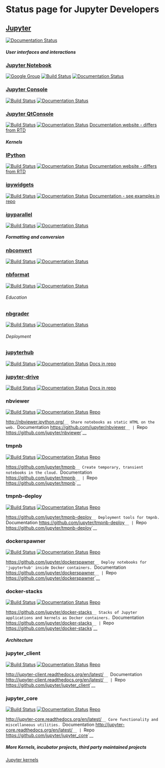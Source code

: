 # Status page for Jupyter Developers

## [Jupyter](https://github.com/jupyter/jupyter)
[![Documentation Status](https://readthedocs.org/projects/jupyter/badge/?version=latest)](http://jupyter.readthedocs.org/en/latest/?badge=latest)

##### *User interfaces and interactions*

### [Jupyter Notebook](https://github.com/jupyter/notebook)
[![Google Group](https://img.shields.io/badge/-Google%20Group-lightgrey.svg)](https://groups.google.com/forum/#!forum/jupyter)
[![Build Status](https://travis-ci.org/jupyter/notebook.svg?branch=master)](https://travis-ci.org/jupyter/notebook)
[![Documentation Status](https://readthedocs.org/projects/jupyter-notebook/badge/?version=latest)](http://jupyter-notebook.readthedocs.org/en/latest/?badge=latest)

### [Jupyter Console](https://github.com/jupyter/jupyter_console)
[![Build Status](https://travis-ci.org/jupyter/jupyter_console.svg?branch=master)](https://travis-ci.org/jupyter/jupyter_console)
[![Documentation Status](https://readthedocs.org/projects/jupyter-console/badge/?version=latest)](http://jupyter-console.readthedocs.org/en/latest/?badge=latest)

### [Jupyter QtConsole](https://github.com/jupyter/qtconsole)
[![Build Status](https://travis-ci.org/jupyter/qtconsole.svg?branch=master)](https://travis-ci.org/jupyter/qtconsole)
[![Documentation Status](https://readthedocs.org/projects/qtconsole/badge/?version=latest)](http://qtconsole.readthedocs.org/en/latest/?badge=latest)
[Documentation website - differs from RTD](http://jupyter.org/qtconsole/stable/)

##### *Kernels*

### [IPython](https://github.com/ipython/ipython)
[![Build Status](https://travis-ci.org/ipython/ipython.svg?branch=master)](https://travis-ci.org/ipython/ipython)
[![Documentation Status](https://readthedocs.org/projects/ipython/badge/?version=latest)](http://ipython.readthedocs.org/en/latest/?badge=latest)
[Documentation website - differs from RTD](https://ipython.org/documentation.html)

### [ipywidgets](https://github.com/ipython/ipywidgets)
[![Build Status](https://travis-ci.org/ipython/ipywidgets.svg?branch=master)](https://travis-ci.org/ipython/ipywidgets)
[![Documentation Status](https://readthedocs.org/projects/ipywidgets/badge/?version=latest)](http://ipywidgets.readthedocs.org/en/latest/?badge=latest)
[Documentation - see examples in repo](https://github.com/ipython/ipywidgets)

### [ipyparallel](https://github.com/ipython/ipyparallel)
[![Build Status](https://travis-ci.org/ipython/ipyparallel.svg?branch=master)](https://travis-ci.org/ipython/ipyparallel)
[![Documentation Status](https://readthedocs.org/projects/ipyparallel/badge/?version=latest)](http://ipyparallel.readthedocs.org/en/latest/?badge=latest)

##### *Formatting and conversion*

### [nbconvert](https://github.com/jupyter/nbconvert)
[![Build Status](https://travis-ci.org/jupyter/nbconvert.svg?branch=master)](https://travis-ci.org/jupyter/nbconvert)
[![Documentation Status](https://readthedocs.org/projects/nbconvert/badge/?version=latest)](http://nbconvert.readthedocs.org/en/latest/?badge=latest)

### [nbformat](https://github.com/jupyter/nbformat)
[![Build Status](https://travis-ci.org/jupyter/nbformat.svg?branch=master)](https://travis-ci.org/jupyter/nbformat)
[![Documentation Status](https://readthedocs.org/projects/nbformat/badge/?version=latest)](http://nbformat.readthedocs.org/en/latest/?badge=latest)

###### *Education*

### [nbgrader](https://github.com/jupyter/nbgrader)
[![Build Status](https://travis-ci.org/jupyter/nbgrader.svg?branch=master)](https://travis-ci.org/jupyter/nbgrader)
[![Documentation Status](https://readthedocs.org/projects/nbgrader/badge/?version=latest)](http://nbgrader.readthedocs.org/en/latest/?badge=latest)

###### *Deployment*

### [jupyterhub](https://github.com/jupyter/jupyterhub)
[![Build Status](https://travis-ci.org/jupyter/jupyterhub.svg?branch=master)](https://travis-ci.org/jupyter/jupyterhub)
[![Documentation Status](https://readthedocs.org/projects/jupyterhub/badge/?version=latest)](http://jupyterhub.readthedocs.org/en/latest/?badge=latest)
[Docs in repo](https://github.com/jupyter/jupyterhub)

### [jupyter-drive](https://github.com/jupyter/jupyter-drive)
[![Build Status](https://travis-ci.org/jupyter/jupyter-drive.svg?branch=master)](https://travis-ci.org/jupyter/jupyter-drive)
[![Documentation Status](https://readthedocs.org/projects/jupyter-drive/badge/?version=latest)](http://jupyter-drive.readthedocs.org/en/latest/?badge=latest)
[Docs in repo](https://github.com/jupyter/jupyter-drive)

### nbviewer
[![Build Status](https://travis-ci.org/jupyter/nbformat.svg?branch=master)](https://travis-ci.org/jupyter/nbformat)
[![Documentation Status](https://readthedocs.org/projects/nbformat/badge/?version=latest)](http://nbformat.readthedocs.org/en/latest/?badge=latest)
[Repo](https://github.com/jupyter/nbformat)

 <http://nbviewer.ipython.org/>`__
        Share notebooks as static HTML on the web.
        `Documentation <https://github.com/jupyter/nbviewer>`__ |
        `Repo <https://github.com/jupyter/nbviewer>`__

### tmpnb
[![Build Status](https://travis-ci.org/jupyter/nbformat.svg?branch=master)](https://travis-ci.org/jupyter/nbformat)
[![Documentation Status](https://readthedocs.org/projects/nbformat/badge/?version=latest)](http://nbformat.readthedocs.org/en/latest/?badge=latest)
[Repo](https://github.com/jupyter/nbformat)

 <https://github.com/jupyter/tmpnb>`__
        Create temporary, transient notebooks in the cloud.
        `Documentation <https://github.com/jupyter/tmpnb>`__ |
        `Repo <https://github.com/jupyter/tmpnb>`__

### tmpnb-deploy
[![Build Status](https://travis-ci.org/jupyter/nbformat.svg?branch=master)](https://travis-ci.org/jupyter/nbformat)
[![Documentation Status](https://readthedocs.org/projects/nbformat/badge/?version=latest)](http://nbformat.readthedocs.org/en/latest/?badge=latest)
[Repo](https://github.com/jupyter/nbformat)

 <https://github.com/jupyter/tmpnb-deploy>`__
        Deployment tools for tmpnb.
        `Documentation <https://github.com/jupyter/tmpnb-deploy>`__ |
        `Repo <https://github.com/jupyter/tmpnb-deploy>`__

### dockerspawner
[![Build Status](https://travis-ci.org/jupyter/nbformat.svg?branch=master)](https://travis-ci.org/jupyter/nbformat)
[![Documentation Status](https://readthedocs.org/projects/nbformat/badge/?version=latest)](http://nbformat.readthedocs.org/en/latest/?badge=latest)
[Repo](https://github.com/jupyter/nbformat)

 <https://github.com/jupyter/dockerspawner>`__
        Deploy notebooks for 'jupyterhub' inside Docker containers.
        `Documentation <https://github.com/jupyter/dockerspawner>`__ |
        `Repo <https://github.com/jupyter/dockerspawner>`__

### docker-stacks
[![Build Status](https://travis-ci.org/jupyter/nbformat.svg?branch=master)](https://travis-ci.org/jupyter/nbformat)
[![Documentation Status](https://readthedocs.org/projects/nbformat/badge/?version=latest)](http://nbformat.readthedocs.org/en/latest/?badge=latest)
[Repo](https://github.com/jupyter/nbformat)

 <https://github.com/jupyter/docker-stacks>`__
        Stacks of Jupyter applications and kernels as Docker containers.
        `Documentation <https://github.com/jupyter/docker-stacks>`__ |
        `Repo <https://github.com/jupyter/docker-stacks>`__


##### *Architecture*

### jupyter_client
[![Build Status](https://travis-ci.org/jupyter/nbformat.svg?branch=master)](https://travis-ci.org/jupyter/nbformat)
[![Documentation Status](https://readthedocs.org/projects/nbformat/badge/?version=latest)](http://nbformat.readthedocs.org/en/latest/?badge=latest)
[Repo](https://github.com/jupyter/nbformat)

 <http://jupyter-client.readthedocs.org/en/latest/>`__
        `Documentation <http://jupyter-client.readthedocs.org/en/latest/>`__ |
        `Repo <https://github.com/jupyter/jupyter_client>`__

### jupyter_core
[![Build Status](https://travis-ci.org/jupyter/nbformat.svg?branch=master)](https://travis-ci.org/jupyter/nbformat)
[![Documentation Status](https://readthedocs.org/projects/nbformat/badge/?version=latest)](http://nbformat.readthedocs.org/en/latest/?badge=latest)
[Repo](https://github.com/jupyter/nbformat)

 <http://jupyter-core.readthedocs.org/en/latest/>`__
        Core functionality and miscellaneous utilities.
        `Documentation <http://jupyter-core.readthedocs.org/en/latest/>`__ |
        `Repo <https://github.com/jupyter/jupyter_core>`__

##### *More Kernels, incubator projects, third party maintained projects*
[Jupyter kernels](https://github.com/ipython/ipython/wiki/IPython-kernels-for-other-languages)
